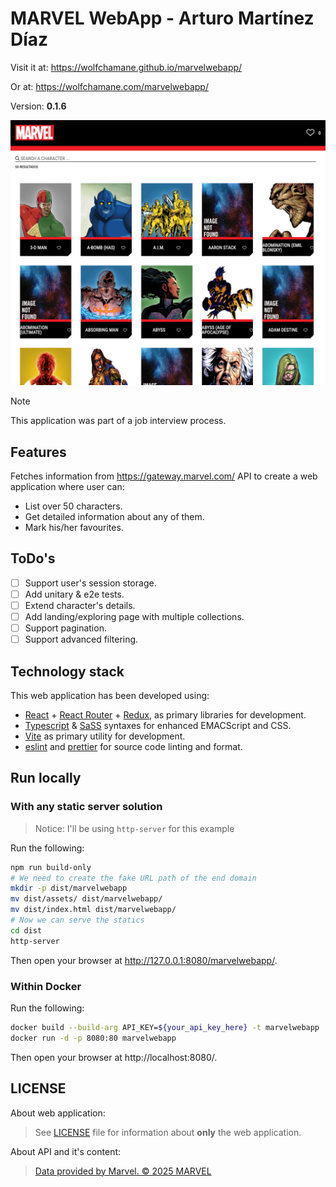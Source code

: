 # MARVEL WebApp - Arturo Martínez Díaz

Visit it at: https://wolfchamane.github.io/marvelwebapp/

Or at: https://wolfchamane.com/marvelwebapp/

Version: **0.1.6**

![characters](./docs/characters_landing.png)

> [!NOTE]
> This application was part of a job interview process.

## Features

Fetches information from https://gateway.marvel.com/ API to create a web application where user can:
- List over 50 characters.
- Get detailed information about any of them.
- Mark his/her favourites.

## ToDo's

- [ ] Support user's session storage.
- [ ] Add unitary & e2e tests.
- [ ] Extend character's details.
- [ ] Add landing/exploring page with multiple collections.
- [ ] Support pagination.
- [ ] Support advanced filtering.

## Technology stack

This web application has been developed using:

- [React](https://react.dev/) + [React Router](https://reactrouter.com/) + [Redux](https://redux.js.org/), as primary libraries for development.
- [Typescript](https://www.typescriptlang.org/) & [SaSS](https://sass-lang.com/) syntaxes for enhanced EMACScript and CSS.
- [Vite](https://vite.dev/) as primary utility for development.
- [eslint](https://eslint.org/) and [prettier](https://prettier.io/) for source code linting and format.

## Run locally

### With any static server solution

> Notice: I'll be using `http-server` for this example

Run the following:

```bash
npm run build-only
# We need to create the fake URL path of the end domain
mkdir -p dist/marvelwebapp
mv dist/assets/ dist/marvelwebapp/
mv dist/index.html dist/marvelwebapp/
# Now we can serve the statics
cd dist
http-server
```

Then open your browser at http://127.0.0.1:8080/marvelwebapp/.

### Within Docker

Run the following:

```bash
docker build --build-arg API_KEY=${your_api_key_here} -t marvelwebapp .
docker run -d -p 8080:80 marvelwebapp
```

Then open your browser at http://localhost:8080/.

## LICENSE

About web application:
> See [LICENSE](LICENSE) file for information about **only** the web application.

About API and it's content:
> [Data provided by Marvel. © 2025 MARVEL](https://marvel.com)


